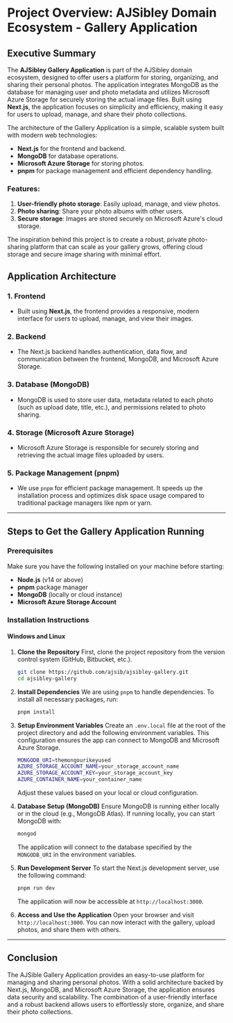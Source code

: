 # Project Overview: AJSibley Domain Ecosystem - Gallery Application

## Executive Summary

The **AJSibley Gallery Application** is part of the AJSibley domain ecosystem, designed to offer users a platform for storing, organizing, and sharing their personal photos. The application integrates MongoDB as the database for managing user and photo metadata and utilizes Microsoft Azure Storage for securely storing the actual image files. Built using **Next.js**, the application focuses on simplicity and efficiency, making it easy for users to upload, manage, and share their photo collections.

The architecture of the Gallery Application is a simple, scalable system built with modern web technologies:
- **Next.js** for the frontend and backend.
- **MongoDB** for database operations.
- **Microsoft Azure Storage** for storing photos.
- **pnpm** for package management and efficient dependency handling.

### Features:
1. **User-friendly photo storage**: Easily upload, manage, and view photos.
2. **Photo sharing**: Share your photo albums with other users.
3. **Secure storage**: Images are stored securely on Microsoft Azure's cloud storage.

The inspiration behind this project is to create a robust, private photo-sharing platform that can scale as your gallery grows, offering cloud storage and secure image sharing with minimal effort.

## Application Architecture

### 1. **Frontend**
- Built using **Next.js**, the frontend provides a responsive, modern interface for users to upload, manage, and view their images.
  
### 2. **Backend**
- The Next.js backend handles authentication, data flow, and communication between the frontend, MongoDB, and Microsoft Azure Storage.
  
### 3. **Database** (MongoDB)
- MongoDB is used to store user data, metadata related to each photo (such as upload date, title, etc.), and permissions related to photo sharing.

### 4. **Storage** (Microsoft Azure Storage)
- Microsoft Azure Storage is responsible for securely storing and retrieving the actual image files uploaded by users.

### 5. **Package Management** (pnpm)
- We use `pnpm` for efficient package management. It speeds up the installation process and optimizes disk space usage compared to traditional package managers like npm or yarn.

---

## Steps to Get the Gallery Application Running

### Prerequisites
Make sure you have the following installed on your machine before starting:
- **Node.js** (v14 or above)
- **pnpm** package manager
- **MongoDB** (locally or cloud instance)
- **Microsoft Azure Storage Account**

### Installation Instructions

#### Windows and Linux

1. **Clone the Repository**
   First, clone the project repository from the version control system (GitHub, Bitbucket, etc.).

   ```bash
   git clone https://github.com/ajsib/ajsibley-gallery.git
   cd ajsibley-gallery
   ```

2. **Install Dependencies**
   We are using `pnpm` to handle dependencies. To install all necessary packages, run:

   ```bash
   pnpm install
   ```

3. **Setup Environment Variables**
   Create an `.env.local` file at the root of the project directory and add the following environment variables. This configuration ensures the app can connect to MongoDB and Microsoft Azure Storage.

   ```bash
   MONGODB_URI=themongourikeyused
   AZURE_STORAGE_ACCOUNT_NAME=your_storage_account_name
   AZURE_STORAGE_ACCOUNT_KEY=your_storage_account_key
   AZURE_CONTAINER_NAME=your_container_name
   ```

   Adjust these values based on your local or cloud configuration.

4. **Database Setup (MongoDB)**
   Ensure MongoDB is running either locally or in the cloud (e.g., MongoDB Atlas). If running locally, you can start MongoDB with:

   ```bash
   mongod
   ```

   The application will connect to the database specified by the `MONGODB_URI` in the environment variables.

5. **Run Development Server**
   To start the Next.js development server, use the following command:

   ```bash
   pnpm run dev
   ```

   The application will now be accessible at `http://localhost:3000`.

6. **Access and Use the Application**
   Open your browser and visit `http://localhost:3000`. You can now interact with the gallery, upload photos, and share them with others.

---

## Conclusion

The AJSible Gallery Application provides an easy-to-use platform for managing and sharing personal photos. With a solid architecture backed by Next.js, MongoDB, and Microsoft Azure Storage, the application ensures data security and scalability. The combination of a user-friendly interface and a robust backend allows users to effortlessly store, organize, and share their photo collections.